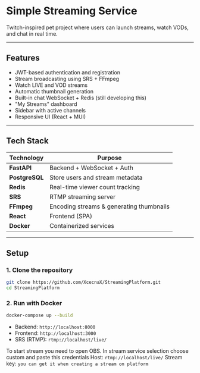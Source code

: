 # Simple Streaming Service

Twitch-inspired pet project where users can launch streams, watch VODs, and chat in real time.

---

## Features

- JWT-based authentication and registration
- Stream broadcasting using SRS + FFmpeg
- Watch LIVE and VOD streams
- Automatic thumbnail generation
- Built-in chat WebSocket + Redis (still developing this)
- "My Streams" dashboard
- Sidebar with active channels
- Responsive UI (React + MUI)

---

## Tech Stack

| Technology     | Purpose                              |
|----------------|--------------------------------------|
| **FastAPI**    | Backend + WebSocket + Auth           |
| **PostgreSQL** | Store users and stream metadata      |
| **Redis**      | Real-time viewer count tracking      |
| **SRS**        | RTMP streaming server                |
| **FFmpeg**     | Encoding streams & generating thumbnails |
| **React**      | Frontend (SPA)                       |
| **Docker**     | Containerized services               |

---

## Setup

### 1. Clone the repository

```bash
git clone https://github.com/XcecnaX/StreamingPlatform.git
cd StreamingPlatform
```

### 2. Run with Docker

```bash
docker-compose up --build
```

- Backend: `http://localhost:8000`
- Frontend: `http://localhost:3000`
- SRS (RTMP): `rtmp://localhost/live/`

To start stream you need to open OBS. In stream service selection choose custom and paste this credentials
Host: `rtmp://localhost/live/`
Stream key: `you can get it when creating a stream on platform`
